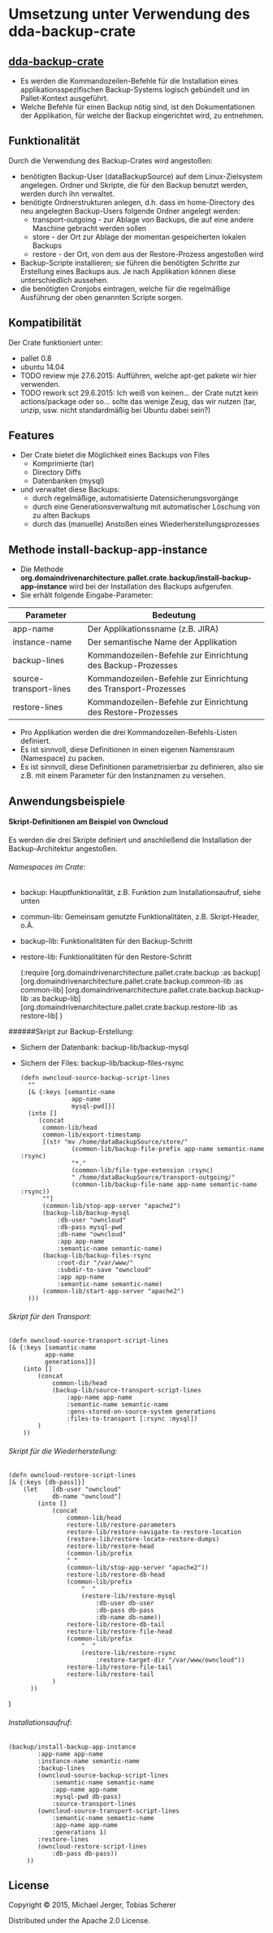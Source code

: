 # Umsetzung unter Verwendung des dda-backup-crate


## [dda-backup-crate](https://github.com/DomainDrivenArchitecture/dda-backup-crate)
* Es werden die Kommandozeilen-Befehle für die Installation eines applikationsspezifischen Backup-Systems logisch gebündelt und im Pallet-Kontext ausgeführt.
* Welche Befehle für einen Backup nötig sind, ist den Dokumentationen der Applikation, für welche der Backup eingerichtet wird, zu entnehmen.

## Funktionalität
Durch die Verwendung des Backup-Crates wird angestoßen:
* benötigten Backup-User (dataBackupSource) auf dem Linux-Zielsystem angelegen. Ordner und Skripte, die für den Backup benutzt werden, werden durch ihn verwaltet.
* benötigte Ordnerstrukturen anlegen, d.h. dass im home-Directory des neu angelegten Backup-Users folgende Ordner angelegt werden:
  * transport-outgoing - zur Ablage von Backups, die auf eine andere Maschine gebracht werden sollen
  * store - der Ort zur Ablage der momentan gespeicherten lokalen Backups
  * restore - der Ort, von dem aus der Restore-Prozess angestoßen wird
* Backup-Scripte installieren; sie führen die benötigten Schritte zur Erstellung eines Backups aus. Je nach Applikation können diese unterschiedlich aussehen.
* die benötigten Cronjobs eintragen, welche für die regelmäßige Ausführung der oben genannten Scripte sorgen.

## Kompatibilität
Der Crate funktioniert unter:
 * pallet 0.8
 * ubuntu 14.04
 * TODO review mje 27.6.2015: Aufführen, welche apt-get pakete wir hier verwenden.
 * TODO rework sct 29.6.2015: Ich weiß von keinen... der Crate nutzt kein actions/package oder so... solte das wenige Zeug, das wir nutzen (tar, unzip, usw. nicht standardmäßig bei Ubuntu dabei sein?)
 
## Features
* Der Crate bietet die Möglichkeit eines Backups von Files
   * Komprimierte (tar)
   * Directory Diffs
   * Datenbanken (mysql)
* und verwaltet diese Backups:
   * durch regelmäßige, automatisierte Datensicherungsvorgänge
   * durch eine Generationsverwaltung mit automatischer Löschung von zu alten Backups 
   * durch das (manuelle) Anstoßen eines Wiederherstellungsprozesses

## Methode install-backup-app-instance

* Die Methode **org.domaindrivenarchitecture.pallet.crate.backup/install-backup-app-instance** wird bei der Installation des Backups aufgerufen.
* Sie erhält folgende Eingabe-Parameter:

| Parameter       | Bedeutung     |
| --------------- |-------------|
| app-name        | Der Applikationssname (z.B. JIRA) |
| instance-name        | Der semantische Name der Applikation |
| backup-lines   | Kommandozeilen-Befehle zur Einrichtung des Backup-Prozesses  |
| source-transport-lines | Kommandozeilen-Befehle zur Einrichtung des Transport-Prozesses |
| restore-lines | Kommandozeilen-Befehle zur Einrichtung des Restore-Prozesses |
 
* Pro Applikation werden die drei Kommandozeilen-Befehls-Listen definiert.
* Es ist sinnvoll, diese Definitionen in einen eigenen Namensraum (Namespace) zu packen.
* Es ist sinnvoll, diese Definitionen parametrisierbar zu definieren, also sie z.B. mit einem Parameter für den Instanznamen zu versehen.  


 
## Anwendungsbeispiele

#### Skript-Definitionen am Beispiel von Owncloud
Es werden die drei Skripte definiert und anschließend die Installation der Backup-Architektur angestoßen.

###### Namespaces im Crate:
* backup: Hauptfunktionalität, z.B. Funktion zum Installationsaufruf, siehe unten
* commun-lib: Gemeinsam genutzte Funktionalitäten, z.B. Skript-Header, o.Ä.
* backup-lib: Funktionalitäten für den Backup-Schritt
* restore-lib: Funktionalitäten für den Restore-Schritt

	(:require
		[org.domaindrivenarchitecture.pallet.crate.backup :as backup]
		[org.domaindrivenarchitecture.pallet.crate.backup.common-lib :as common-lib]
		[org.domaindrivenarchitecture.pallet.crate.backup.backup-lib :as backup-lib]
		[org.domaindrivenarchitecture.pallet.crate.backup.restore-lib :as restore-lib]
    )

######Skript zur Backup-Erstellung: 

* Sichern der Datenbank: backup-lib/backup-mysql
* Sichern der Files: backup-lib/backup-files-rsync


	  (defn owncloud-source-backup-script-lines
  	    ""
  	    [& {:keys [semantic-name
    	            app-name
        	        mysql-pwd]}]
    	(into [] 
    	   (concat 
            common-lib/head
            common-lib/export-timestamp
            [(str "mv /home/dataBackupSource/store/"
            	    (common-lib/backup-file-prefix app-name semantic-name :rsync)
                	"*."
                	(common-lib/file-type-extension :rsync)
                	" /home/dataBackupSource/transport-outgoing/"
                	(common-lib/backup-file-name app-name semantic-name :rsync))
           	""]
            (common-lib/stop-app-server "apache2")         
          	(backup-lib/backup-mysql 
            	:db-user "owncloud" 
            	:db-pass mysql-pwd 
            	:db-name "owncloud" 
            	:app app-name
            	:semantic-name semantic-name)
          	(backup-lib/backup-files-rsync
            	:root-dir "/var/www/" 
            	:subdir-to-save "owncloud"
            	:app app-name 
            	:semantic-name semantic-name) 
          	(common-lib/start-app-server "apache2")
        )))

###### Skript für den Transport:

	(defn owncloud-source-transport-script-lines
  	[& {:keys [semantic-name
       	      app-name
              generations]}]
  		(into [] 
        	(concat 
          		common-lib/head
          		(backup-lib/source-transport-script-lines 
            		:app-name app-name
            		:semantic-name semantic-name 
            		:gens-stored-on-source-system generations 
            		:files-to-transport [:rsync :mysql])
          	)
        ))

###### Skript für die Wiederherstellung:

	(defn owncloud-restore-script-lines
  	[& {:keys [db-pass]}]
  		(let 	[db-user "owncloud"
        		db-name "owncloud"]
    		(into [] 
          		(concat 
            		common-lib/head
            		restore-lib/restore-parameters
            		restore-lib/restore-navigate-to-restore-location
            		(restore-lib/restore-locate-restore-dumps)
            		restore-lib/restore-head
            		(common-lib/prefix
              		" "
              		(common-lib/stop-app-server "apache2"))            
            		restore-lib/restore-db-head
            		(common-lib/prefix
              			"  "
              			(restore-lib/restore-mysql 
                			:db-user db-user 
                			:db-pass db-pass 
                			:db-name db-name))
            		restore-lib/restore-db-tail
            		restore-lib/restore-file-head
            		(common-lib/prefix
              			"  " 
              			(restore-lib/restore-rsync
                			:restore-target-dir "/var/www/owncloud"))
            		restore-lib/restore-file-tail
            		restore-lib/restore-tail
            	)
          ))
  )
  
###### Installationsaufruf:
  
  	(backup/install-backup-app-instance
           	:app-name app-name 
           	:instance-name semantic-name
           	:backup-lines 
           	(owncloud-source-backup-script-lines
                :semantic-name semantic-name
                :app-name app-name
                :mysql-pwd db-pass)
                :source-transport-lines 
           	(owncloud-source-transport-script-lines 
                :semantic-name semantic-name
                :app-name app-name
                :generations 1)
           	:restore-lines
           	(owncloud-restore-script-lines 
             	:db-pass db-pass))
         ))
  
  

## License

Copyright © 2015, Michael Jerger, Tobias Scherer

Distributed under the Apache 2.0 License.
